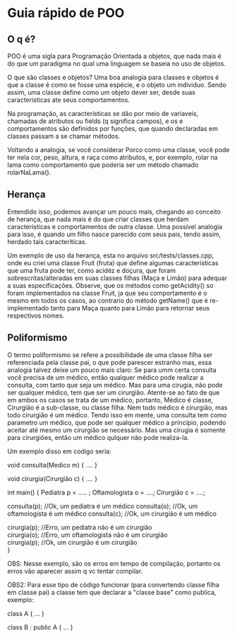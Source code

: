 # Guia rápido de POO

## O q é?
POO é uma sigla para Programação Orientada a objetos, que nada mais é 
do que um paradigma no qual uma linguagem se baseia no uso de objetos.

O que são classes e objetos?
Uma boa analogia para classes e objetos é que a classe é como se fosse
uma espécie, e o objeto um individuo. Sendo assim, uma classe define
como um objeto dever ser, desde suas características ate seus 
comportamentos.

Na programação, as características se dão por meio de variaveis,
chamadas de atributos ou fields (q significa campos), e os e 
comportamentos são definidos por funções, que quando declaradas
em classes passam a se chamar métodos.

Voltando a analogia, se você considerar Porco como uma classe,
você pode ter nela cor, peso, altura, e raça como atributos, e, por
exemplo, rolar na lama como comportamento que poderia ser um método
chamado rolarNaLama().

## Herança
Entendido isso, podemos avançar um pouco mais, chegando ao conceito
de herança, que nada mais é do que criar classes que herdam 
características e comportamentos de outra classe.
Uma possível analogia para isso, é quando um filho nasce parecido
com seus pais, tendo assim, herdado tais caracteríticas.

Um exemplo de uso da herança, esta no arquivo src/tests/classes.cpp,
onde eu criei uma classe Fruit (fruta) que define algumas 
características que uma fruta pode ter, como acidéz e doçura, que
foram sobrescritas/alteradas em suas classes filhas (Maça e Limão)
para adequar a suas especificações.
Observe, que os métodos como getAcidity() so foram implementados na 
classe Fruit, ja que seu comportamento é o mesmo em todos os casos,
ao contrario do método getName() que é re-implementado tanto para
Maça quanto para Limão para retornar seus respectivos nomes.

## Poliformismo
O termo poliformismo se refere a possibilidade de uma classe filha ser
referenciada pela classe pai, o que pode parescer estranho mas, essa
analogia talvez deixe um pouco mais claro:
Se para umm certa consulta você precisa de um médico, então qualquer
médico pode realizar a consulta, com tanto que seja um médico.
Mas para uma cirugia, não pode ser qualquer médico, tem que ser um
cirurgião.
Atente-se ao fato de que em ambos os casos se trata de um médico,
portanto, Médico é classe, Cirurgião é a sub-classe, ou classe filha.
Nem todo médico é cirurgião, mas todo cirurgião é um médico.
Tendo isso em mente, uma consulta tem como parametro um médico,
que pode ser qualquer médico a princípio, podendo aceitar até mesmo
um cirurgião se necessário. Mas uma cirugia é somente para 
cirurgiões, então um médico qulquer não pode realiza-la.

Um exemplo disso em codigo seria:

void consulta(Medico m) { .... }

void cirurgia(Cirurgião c) { .... }

int main() {
  Pediatra p = ..... ;
  Oftamologista o = ....;
  Cirurgião c = ....;

  consulta(p); //Ok, um pediatra é um médico
  consulta(o); //Ok, um oftamologista é um médico
  consulta(c); //Ok, um cirurgião é um médico

  cirurgia(p); //Erro, um pediatra não é um cirurgião  
  cirurgia(o); //Erro, um oftamologista não é um cirurgião  
  cirurgia(p); //Ok, um cirurgião é um cirurgião  
}

OBS: Nesse exemplo, são os erros em tempo de compilação, portanto
os erros vão aparecer assim q vc tentar compilar.

OBS2: Para esse tipo de código funcionar (para convertendo classe
filha em classe pai) a classe tem que declarar a "classe base"
como publica, exemplo:

class A { ... }

class B : public A { ... }